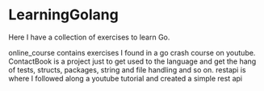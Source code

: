# LearningGolang

Here I have a collection of exercises to learn Go.

online_course contains exercises I found in a go crash course on youtube.
ContactBook is a project just to get used to the language and get the hang of tests, structs, packages, string and file handling and so on.
restapi is where I followed along a youtube tutorial and created a simple rest api
